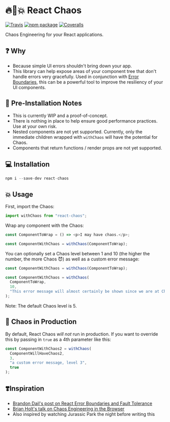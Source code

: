 # 🔥🐒💥 React Chaos

[![Travis][build-badge]][build]
[![npm package][npm-badge]][npm]
[![Coveralls][coveralls-badge]][coveralls]

Chaos Engineering for your React applications.

[build-badge]: https://img.shields.io/travis/jchiatt/react-chaos/master.png?style=flat-square
[build]: https://travis-ci.org/jchiatt/react-chaos
[npm-badge]: https://img.shields.io/npm/v/npm-package.png?style=flat-square
[npm]: https://www.npmjs.org/package/react-chaos
[coveralls-badge]: https://coveralls.io/repos/github/jchiatt/react-chaos/badge.svg?branch=master
[coveralls]: https://coveralls.io/github/jchiatt/react-chaos?branch=master

## ❓ Why

- Because simple UI errors shouldn't bring down your app.
- This library can help expose areas of your component tree that don't handle errors very gracefully. Used in conjunction with [Error Boundaries](https://reactjs.org/docs/error-boundaries.html), this can be a powerful tool to improve the resiliency of your UI components.

## 🛑 Pre-Installation Notes

- This is currently WIP and a proof-of-concept.
- There is nothing in place to help ensure good performance practices. Use at your own risk.
- Nested components are not yet supported. Currently, only the immediate children wrapped with `withChaos` will have the potential for Chaos.
- Components that return functions / render props are not yet supported.

## 💻 Installation

```js
npm i --save-dev react-chaos
```

## 💥 Usage

First, import the Chaos:

```js
import withChaos from "react-chaos";
```

Wrap any component with the Chaos:

```js
const ComponentToWrap = () => <p>I may have chaos.</p>;

const ComponentWithChaos = withChaos(ComponentToWrap);
```

You can optionally set a Chaos level between 1 and 10 (the higher the number, the more Chaos 😈) as well as a custom error message:

```js
const ComponentWithChaos = withChaos(ComponentToWrap);

const ComponentWithChaos = withChaos(
  ComponentToWrap,
  10,
  "This error message will almost certainly be shown since we are at Chaos level 10."
);
```

Note: The default Chaos level is 5.

## 🐒 Chaos in Production

By default, React Chaos _will not_ run in production. If you want to override this by passing in `true` as a 4th parameter like this:

```js
const ComponentWithChaos2 = withChaos(
  ComponentWillHaveChaos2,
  3,
  "a custom error message, level 3",
  true
);
```

## ❣️Inspiration

- [Brandon Dail's post on React Error Boundaries and Fault Tolerance](https://aweary.dev/fault-tolerance-react/)
- [Brian Holt's talk on Chaos Engineering in the Browser](https://www.youtube.com/watch?v=A4_rRj-4Mv0)
- Also inspired by watching Jurassic Park the night before writing this

